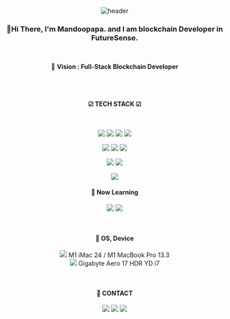 <div align=center>
  
![header](https://capsule-render.vercel.app/api?type=waving&color=timeGradient&height=280&section=header&text=Mandoopapa&fontSize=80&animation=fadeIn)

### 👋Hi There, I'm Mandoopapa. and I am blockchain Developer in FutureSense.

  <br>
  
🎯 **Vision : Full-Stack Blockchain Developer**
  
  <br><br>
  
#### ☑ TECH STACK ☑

  <br>
  
  <img src="https://img.shields.io/badge/-HTML-orange?style=flat-square&logo=html5&logoColor=black"/> <img src="https://img.shields.io/badge/-CSS-1572B6?style=flat-square&logo=css3&logoColor=white"/> <img src="https://img.shields.io/badge/-Javascript-F7DF1E?style=flat-square&logo=javascript&logoColor=black"/> <img src="https://img.shields.io/badge/-React-61DAFB?style=flat-square&logo=react&logoColor=black"/>
  
  <img src="https://img.shields.io/badge/-GO%20LANG-00ADD8?style=flat-square&logo=Go&logoColor=white"/>  <img src="https://img.shields.io/badge/-Python-3776AB?style=flat-square&logo=python&logoColor=white"/> <img src="https://img.shields.io/badge/-NodeJS-339933?style=flat-square&logo=node.js&logoColor=white"/>
  
   <img src="https://img.shields.io/badge/-AWS-yellow?style=flat-square&logo=Amazon aws&logoColor=black"/> <img src="https://img.shields.io/badge/-Heroku-430098?style=flat-square&logo=Heroku&logoColor=white"/>
  
  <img src="https://img.shields.io/badge/-Flutter-02569B?style=flat-square&logo=flutter&logoColor=white"/>
  
  <br>
  
#### 📖  Now Learning
 <img src="https://img.shields.io/badge/-Swift-F05138?style=flat-square&logo=swift&logoColor=white"/> <img src="https://img.shields.io/badge/-Solidity-363636?style=flat-square&logo=solidity&logoColor=white"/>
  
  <br>

#### 📖  OS, Device
  <img src="https://img.shields.io/badge/-macos-000000?style=flat-square&logo=macos&logoColor=white"/>      M1 iMac 24 / M1 MacBook Pro 13.3
  <br>
   <img src="https://img.shields.io/badge/-windows-0078D6?style=flat-square&logo=windows&logoColor=white"/>   Gigabyte Aero 17 HDR YD i7 

  <br>
  
#### 📲 CONTACT

<a href="mailto:jslee@futuresense.co.kr"><img src="https://img.shields.io/badge/-jslee@futuresense.co.kr-EA4335?style=flat-square&logo=gmail&logoColor=white"/></a>
<a href="https://mdpapa.tistory.com"><img src="https://img.shields.io/badge/-ITBlog-black?style=flat-square&logo=dev.to&logoColor=white"/></a>
<a href="https://www.linkedin.com/in/jae-seong-lee-7550b152/"><img src="https://img.shields.io/badge/-LinkedIn-0A66C2?style=flat-square&logo=linkedin&logoColor=white" /></a> 
</div>

  
<br>
